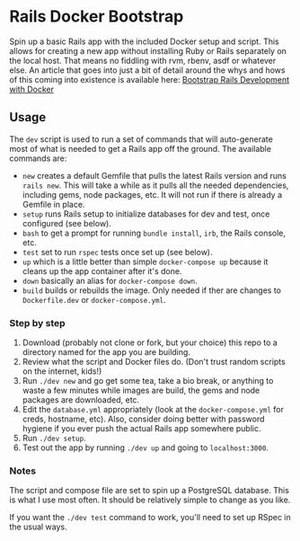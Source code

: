 # Rails Docker Bootstrap

Spin up a basic Rails app with the included Docker setup and script. This allows
for creating a new app without installing Ruby or Rails separately on the local
host. That means no fiddling with rvm, rbenv, asdf or whatever else. An article
that goes into just a bit of detail around the whys and hows of this coming into
existence is available here:
[Bootstrap Rails Development with Docker](https://mikeabney.dev/articles/2021-04/rails-docker-bootstrap/)

## Usage

The `dev` script is used to run a set of commands that will auto-generate most
of what is needed to get a Rails app off the ground. The available commands are:

* `new` creates a default Gemfile that pulls the latest Rails version and runs
  `rails new`. This will take a while as it pulls all the needed dependencies,
  including gems, node packages, etc. It will not run if there is already a
  Gemfile in place.
* `setup` runs Rails setup to initialize databases for dev and test, once
  configured (see below).
* `bash` to get a prompt for running `bundle install`, `irb`, the Rails console,
  etc.
* `test` set to run `rspec` tests once set up (see below).
* `up` which is a little better than simple `docker-compose up` because it
  cleans up the app container after it's done.
* `down` basically an alias for `docker-compose down`.
* `build` builds or rebuilds the image. Only needed if ther are changes to
  `Dockerfile.dev` or `docker-compose.yml`.

### Step by step

1. Download (probably not clone or fork, but your choice) this repo to a
   directory named for the app you are building.
1. Review what the script and Docker files do. (Don't trust random scripts on
   the internet, kids!)
1. Run `./dev new` and go get some tea, take a bio break, or anything to waste
   a few minutes while images are build, the gems and node packages are
   downloaded, etc.
1. Edit the `database.yml` appropriately (look at the `docker-compose.yml` for
   creds, hostname, etc). Also, consider doing better with password hygiene if
   you ever push the actual Rails app somewhere public.
1. Run `./dev setup`.
1. Test out the app by running `./dev up` and going to `localhost:3000`.

### Notes

The script and compose file are set to spin up a PostgreSQL database.
This is what I use most often. It should be relatively simple to change as you
like.

If you want the `./dev test` command to work, you'll need to set up RSpec in the
usual ways.
